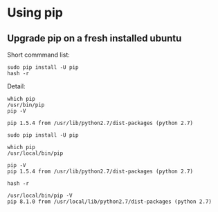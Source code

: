 # Using pip

## Upgrade pip on a fresh installed ubuntu

Short commmand list:

```
sudo pip install -U pip
hash -r
```

Detail:

```
which pip
/usr/bin/pip
pip -V

pip 1.5.4 from /usr/lib/python2.7/dist-packages (python 2.7)

sudo pip install -U pip

which pip
/usr/local/bin/pip

pip -V
pip 1.5.4 from /usr/lib/python2.7/dist-packages (python 2.7)

hash -r

/usr/local/bin/pip -V
pip 8.1.0 from /usr/local/lib/python2.7/dist-packages (python 2.7)
```
